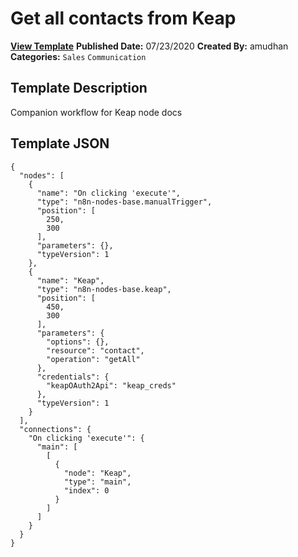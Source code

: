 # Get all contacts from Keap

**[View Template](https://n8n.io/workflows/553-/)**  **Published Date:** 07/23/2020  **Created By:** amudhan  **Categories:** `Sales` `Communication`  

## Template Description

Companion workflow for Keap node docs



## Template JSON

```
{
  "nodes": [
    {
      "name": "On clicking 'execute'",
      "type": "n8n-nodes-base.manualTrigger",
      "position": [
        250,
        300
      ],
      "parameters": {},
      "typeVersion": 1
    },
    {
      "name": "Keap",
      "type": "n8n-nodes-base.keap",
      "position": [
        450,
        300
      ],
      "parameters": {
        "options": {},
        "resource": "contact",
        "operation": "getAll"
      },
      "credentials": {
        "keapOAuth2Api": "keap_creds"
      },
      "typeVersion": 1
    }
  ],
  "connections": {
    "On clicking 'execute'": {
      "main": [
        [
          {
            "node": "Keap",
            "type": "main",
            "index": 0
          }
        ]
      ]
    }
  }
}
```
